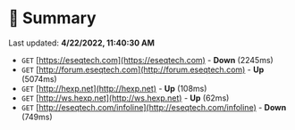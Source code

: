 # 📖 Summary
Last updated: **4/22/2022, 11:40:30 AM**

- `GET` [https://eseqtech.com](https://eseqtech.com) - **Down** (2245ms)
- `GET` [http://forum.eseqtech.com](http://forum.eseqtech.com) - **Up** (5074ms)
- `GET` [http://hexp.net](http://hexp.net) - **Up** (108ms)
- `GET` [http://ws.hexp.net](http://ws.hexp.net) - **Up** (62ms)
- `GET` [http://eseqtech.com/infoline](http://eseqtech.com/infoline) - **Down** (749ms)
